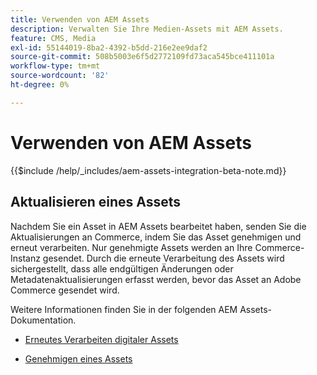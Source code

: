 ```yaml
---
title: Verwenden von AEM Assets
description: Verwalten Sie Ihre Medien-Assets mit AEM Assets.
feature: CMS, Media
exl-id: 55144019-8ba2-4392-b5dd-216e2ee9daf2
source-git-commit: 508b5003e6f5d2772109fd73aca545bce411101a
workflow-type: tm+mt
source-wordcount: '82'
ht-degree: 0%

---
```


# Verwenden von AEM Assets

{{$include /help/_includes/aem-assets-integration-beta-note.md}}

<!--In ACAP-844, this topic was linked to from the Commerce Admin products images and videos when the Assets integration is enabled. If the URL to the topic changes, be sure to add a redirect.-->

## Aktualisieren eines Assets

Nachdem Sie ein Asset in AEM Assets bearbeitet haben, senden Sie die Aktualisierungen an Commerce, indem Sie das Asset genehmigen und erneut verarbeiten. Nur genehmigte Assets werden an Ihre Commerce-Instanz gesendet. Durch die erneute Verarbeitung des Assets wird sichergestellt, dass alle endgültigen Änderungen oder Metadatenaktualisierungen erfasst werden, bevor das Asset an Adobe Commerce gesendet wird.

Weitere Informationen finden Sie in der folgenden AEM Assets-Dokumentation.

- [Erneutes Verarbeiten digitaler Assets](https://experienceleague.adobe.com/en/docs/experience-manager-cloud-service/content/assets/manage/reprocessing)

- [Genehmigen eines Assets](https://experienceleague.adobe.com/en/docs/experience-manager-cloud-service/content/assets/dynamicmedia/dynamic-media-open-apis/approve-assets)

